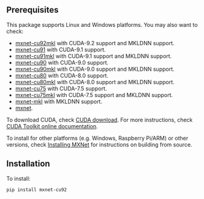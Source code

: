 <!--- Licensed to the Apache Software Foundation (ASF) under one -->
<!--- or more contributor license agreements.  See the NOTICE file -->
<!--- distributed with this work for additional information -->
<!--- regarding copyright ownership.  The ASF licenses this file -->
<!--- to you under the Apache License, Version 2.0 (the -->
<!--- "License"); you may not use this file except in compliance -->
<!--- with the License.  You may obtain a copy of the License at -->

<!---   http://www.apache.org/licenses/LICENSE-2.0 -->

<!--- Unless required by applicable law or agreed to in writing, -->
<!--- software distributed under the License is distributed on an -->
<!--- "AS IS" BASIS, WITHOUT WARRANTIES OR CONDITIONS OF ANY -->
<!--- KIND, either express or implied.  See the License for the -->
<!--- specific language governing permissions and limitations -->
<!--- under the License. -->

Prerequisites
-------------
This package supports Linux and Windows platforms. You may also want to check:
- [mxnet-cu92mkl](https://pypi.python.org/pypi/mxnet-cu92mkl/) with CUDA-9.2 support and MKLDNN support.
- [mxnet-cu91](https://pypi.python.org/pypi/mxnet-cu91/) with CUDA-9.1 support.
- [mxnet-cu91mkl](https://pypi.python.org/pypi/mxnet-cu91mkl/) with CUDA-9.1 support and MKLDNN support.
- [mxnet-cu90](https://pypi.python.org/pypi/mxnet-cu90/) with CUDA-9.0 support.
- [mxnet-cu90mkl](https://pypi.python.org/pypi/mxnet-cu90mkl/) with CUDA-9.0 support and MKLDNN support.
- [mxnet-cu80](https://pypi.python.org/pypi/mxnet-cu80/) with CUDA-8.0 support.
- [mxnet-cu80mkl](https://pypi.python.org/pypi/mxnet-cu80mkl/) with CUDA-8.0 support and MKLDNN support.
- [mxnet-cu75](https://pypi.python.org/pypi/mxnet-cu75/) with CUDA-7.5 support.
- [mxnet-cu75mkl](https://pypi.python.org/pypi/mxnet-cu75mkl/) with CUDA-7.5 support and MKLDNN support.
- [mxnet-mkl](https://pypi.python.org/pypi/mxnet-mkl/) with MKLDNN support.
- [mxnet](https://pypi.python.org/pypi/mxnet/).

To download CUDA, check [CUDA download](https://developer.nvidia.com/cuda-downloads). For more instructions, check [CUDA Toolkit online documentation](http://docs.nvidia.com/cuda/index.html).

To install for other platforms (e.g. Windows, Raspberry Pi/ARM) or other versions, check [Installing MXNet](https://mxnet.incubator.apache.org/versions/master/install/index.html) for instructions on building from source.

Installation
------------
To install:
```bash
pip install mxnet-cu92
```
